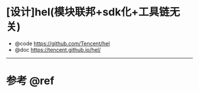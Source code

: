 # [设计]hel(模块联邦+sdk化+工具链无关)

- @code https://github.com/Tencent/hel
- @doc https://tencent.github.io/hel/

---

# 参考 @ref